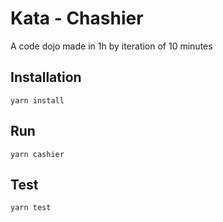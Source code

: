 # Kata - Chashier

A code dojo made in 1h by iteration of 10 minutes

## Installation

    yarn install

## Run

    yarn cashier

## Test

    yarn test
